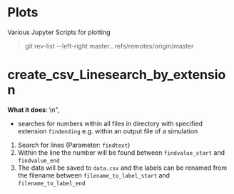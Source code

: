 # Plots
Various Jupyter Scripts for plotting

> git rev-list --left-right master...refs/remotes/origin/master

# create_csv_Linesearch_by_extension

**What it does**: \n",
- searches for numbers within all files in directory with specified extension `findending` e.g. within an output file of a simulation

1. Search for lines (Parameter: `findtext`)
2. Within the line the number will be found between `findvalue_start` and `findvalue_end`
3. The data will be saved to `data.csv` and the labels can be renamed from the filename between `filename_to_label_start` and `filename_to_label_end`
